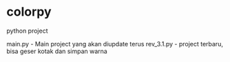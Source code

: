 # colorpy
python project

main.py - Main project yang akan diupdate terus
rev_3.1.py - project terbaru, bisa geser kotak dan simpan warna


